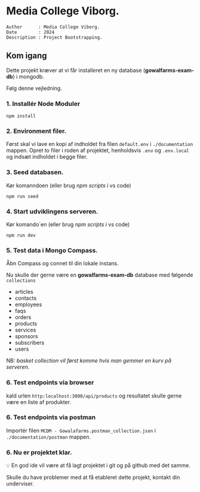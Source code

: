 # Media College Viborg.

```
Author      : Media College Viborg.
Date        : 2024
Description : Project Bootstrapping.
```

## Kom igang

Dette projekt kræver at vi får installeret en ny database (**gowalfarms-exam-db**) i mongodb. 

Følg denne vejledning.

### 1. Installér Node Moduler 

```
npm install
```

### 2. Environment filer.

Først skal vi lave en kopi af indholdet fra filen `default.env` i `./documentation` mappen.
Opret to filer i roden af projektet, henholdsvis `.env` og `.env.local` og indsæt indholdet i begge filer.

### 3. Seed databasen.

Kør komanndoen (eller brug *npm scripts* i vs code)
```
npm run seed
```

### 4. Start udviklingens serveren.

Kør komando´en (eller brug *npm scripts*  i vs code)
```
npm run dev
```

### 5. Test data i Mongo Compass.

Åbn Compass og connet til din lokale instans. 

Nu skulle der gerne være en **gowalfarms-exam-db** database med følgende `collections`

* articles
* contacts
* employees
* faqs
* orders
* products
* services
* sponsors
* subscribers
* users

NB: *basket collection vil først komme hvis man gemmer en kurv på serveren.* 


### 6. Test endpoints via browser

kald urlen `http:localhost:3000/api/products` og resultatet skulle gerne være en liste af produkter.

### 6. Test endpoints via postman

Importér filen `MCDM - Gowalafarms.postman_collection.json` i `./documentation/postman` mappen.

### 6. Nu er projektet klar.

:bulb: En god ide vil være at få lagt projektet i git og på github med det samme.

Skulle du have problemer med at få etableret dette projekt, kontakt din underviser.

